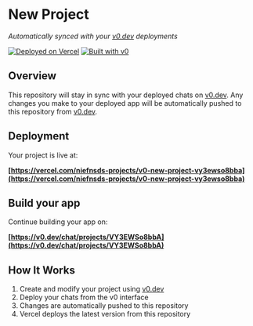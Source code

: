 # New Project

*Automatically synced with your [v0.dev](https://v0.dev) deployments*

[![Deployed on Vercel](https://img.shields.io/badge/Deployed%20on-Vercel-black?style=for-the-badge&logo=vercel)](https://vercel.com/niefnsds-projects/v0-new-project-vy3ewso8bba)
[![Built with v0](https://img.shields.io/badge/Built%20with-v0.dev-black?style=for-the-badge)](https://v0.dev/chat/projects/VY3EWSo8bbA)

## Overview

This repository will stay in sync with your deployed chats on [v0.dev](https://v0.dev).
Any changes you make to your deployed app will be automatically pushed to this repository from [v0.dev](https://v0.dev).

## Deployment

Your project is live at:

**[https://vercel.com/niefnsds-projects/v0-new-project-vy3ewso8bba](https://vercel.com/niefnsds-projects/v0-new-project-vy3ewso8bba)**

## Build your app

Continue building your app on:

**[https://v0.dev/chat/projects/VY3EWSo8bbA](https://v0.dev/chat/projects/VY3EWSo8bbA)**

## How It Works

1. Create and modify your project using [v0.dev](https://v0.dev)
2. Deploy your chats from the v0 interface
3. Changes are automatically pushed to this repository
4. Vercel deploys the latest version from this repository
